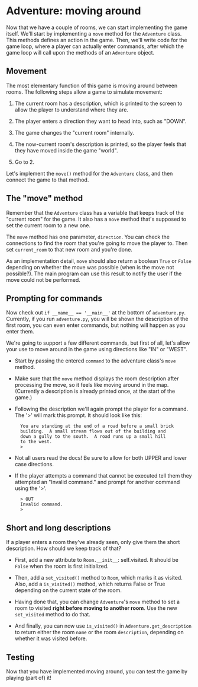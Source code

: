 # Adventure: moving around

Now that we have a couple of rooms, we can start implementing the game itself. We'll start by implementing a `move` method for the `Adventure` class. This methods defines an action in the game. Then, we'll write code for the game loop, where a player can actually enter commands, after which the game loop will call upon the methods of an `Adventure` object.


## Movement

The most elementary function of this game is moving around between rooms. The following steps allow a game to simulate movement:

1. The current room has a description, which is printed to the screen to allow the player to understand where they are.

2. The player enters a direction they want to head into, such as "DOWN".

3. The game changes the "current room" internally.

4. The now-current room's description is printed, so the player feels that they have moved inside the game "world".

5. Go to 2.

Let's implement the `move()` method for the `Adventure` class, and then connect the game to that method.


## The "move" method

Remember that the `Adventure` class has a variable that keeps track of the "current room" for the game. It also has a `move` method that's supposed to set the current room to a new one.

The `move` method has one parameter, `direction`. You can check the connections to find the room that you're going to move the player to. Then set `current_room` to that new room and you're done.

As an implementation detail, `move` should also return a boolean `True` or `False` depending on whether the move was possible (when is the move not possible?). The main program can use this result to notify the user if the move could not be performed.


## Prompting for commands

Now check out `if __name__ == '__main__'` at the bottom of `adventure.py`. Currently, if you run `adventure.py`, you will be shown the description of the first room, you can even enter commands, but nothing will happen as you enter them.

We're going to support a few different commands, but first of all, let's allow your use to move around in the game using directions like "IN" or "WEST".

- Start by passing the entered `command` to the adventure class's `move` method.

- Make sure that the `move` method displays the room description after processing the move, so it feels like moving around in the map. (Currently a description is already printed once, at the start of the game.)

- Following the description we'll again prompt the player for a command. The '>' will mark this prompt. It should look like this:

		You are standing at the end of a road before a small brick
		building.  A small stream flows out of the building and
		down a gully to the south.  A road runs up a small hill
		to the west.
		>

- Not all users read the docs! Be sure to allow for both UPPER and lower case directions.

- If the player attempts a command that cannot be executed tell them they attempted an "Invalid command." and prompt for another command using the '>'.

		> OUT
		Invalid command.
		>


## Short and long descriptions

If a player enters a room they've already seen, only give them the short description. How should we keep track of that?

- First, add a new attribute to `Room.__init__`: self.visited. It should be `False` when the room is first initialized.

- Then, add a `set_visited()` method to `Room`, which marks it as visited. Also, add a `is_visited()` method, which returns False or True depending on the current state of the room.

- Having done that, you can change `Adventure`'s `move` method to set a room to visited **right before moving to another room**. Use the new `set_visited` method to do that.

- And finally, you can now use `is_visited()` in `Adventure.get_description` to return either the room `name` or the room `description`, depending on whether it was visited before.


## Testing

Now that you have implemented moving around, you can test the game by playing (part of) it!
